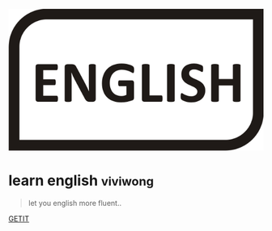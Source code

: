 ![logo](_media/english.png)

# learn english <small>viviwong</small>

> let you english more fluent..


[GETIT](https://www.github.com/)

